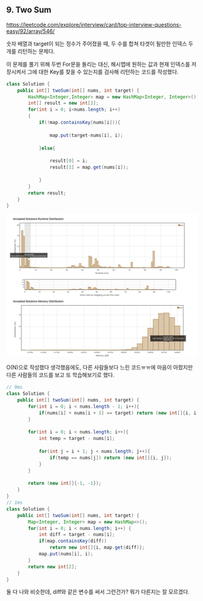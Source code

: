 ## 9. Two Sum
https://leetcode.com/explore/interview/card/top-interview-questions-easy/92/array/546/

숫자 배열과 target이 되는 정수가 주어졌을 때, 두 수를 합쳐 타겟이 될만한 인덱스 두개를 리턴하는 문제다. 

이 문제를 풀기 위해 두번 For문을 돌리는 대신, 해시맵에 원하는 값과 현재 인덱스를 저장시켜서 그에 대한 Key를 찾을 수 있는지를 검사해 리턴하는 코드를 작성했다.


```java
class Solution {
    public int[] twoSum(int[] nums, int target) {
        HashMap<Integer,Integer> map = new HashMap<Integer, Integer>();
        int[] result = new int[2];
        for(int i = 0; i<nums.length; i++)
        {
            if(!map.containsKey(nums[i])){
                
                map.put(target-nums[i], i);
                
            }else{
                
                result[0] = i;
                result[1] = map.get(nums[i]);
                
            }
        }
        return result;
    }
}
```
![Alt text](image-9.png)

O(N)으로 작성했다 생각했음에도, 다른 사람들보다 느린 코드ㅠㅠ에 마음이 아팠지만 다른 사람들의 코드를 보고 또 학습해보기로 했다.

```java
// 0ms
class Solution {
    public int[] twoSum(int[] nums, int target) {
        for(int i = 0; i < nums.length - 1; i++){
            if(nums[i] + nums[i + 1] == target) return (new int[]{i, i + 1});
        }

        for(int i = 0; i < nums.length; i++){
            int temp = target - nums[i];

            for(int j = i + 1; j < nums.length; j++){
                if(temp == nums[j]) return (new int[]{i, j});
            }
        }

        return (new int[]{-1, -1});
    }
}
// 1ms
class Solution {
    public int[] twoSum(int[] nums, int target) {
        Map<Integer, Integer> map = new HashMap<>();
        for(int i = 0; i < nums.length; i++) {
            int diff = target - nums[i];
            if(map.containsKey(diff))
                return new int[]{i, map.get(diff)};
            map.put(nums[i], i);
        }
        return new int[2];
    }
}
```

둘 다 나와 비슷한데, diff와 같은 변수를 써서 그런건가? 뭐가 다른지는 잘 모르겠다.

